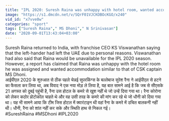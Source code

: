 ```yaml
---
title: "IPL 2020: Suresh Raina was unhappy with hotel room, wanted accommodation like Dhoni \u0935\u0928\u0907\u0902\u0921\u093f\u092f\u093e \u0939\u093f\u0902\u0926\u0940"
image: "https://s1.dmcdn.net/v/SQrF01VJCKOBOcKGO/x240"
vid_id: "x7vve0w"
categories: "sport"
tags: ["Suresh Raina"," MS Dhoni"," N Srinivasan"]
date: "2020-09-01T13:43:04+03:00"
---
```

Suresh Raina returned to India, with franchise CEO KS Viswanathan saying that the left-hander had left the UAE due to personal reasons. Viswanathan had also said that Raina would be unavailable for the IPL 2020 season. However, a report has claimed that Raina was unhappy with the hotel room he was assigned and wanted accommodation similar to that of CSK captain MS Dhoni.  <br>आईपीएल 2020 के शुरुआत से ठीक पहले चेन्नई सुपरकिंग्स के बल्लेबाज सुरेश रैना ने आईपीएल से हटने का फैसला कर लिया था, अब विवाद ने एक नया मोड़ ले लिया है, यह बात सामने आई है कि जब से सीएसके 21 अगस्त को दुबई पहुंची है, रैना उस होटल के कमरे से खुश नहीं थे जो उन्हें दिया गया था। रैना कोरोना को लेकर कठोर प्रोटोकॉल चाहते थे और वह उसी तरह के कमरे की मांग कर रहे थे जो धौनी को दिया गया था। यह भी सामने आया कि टीम जिस होटल में क्वारंटाइन थी वहां रैना के कमरे में उचित बालकनी नहीं थी। धौनी, रैना को शांत नहीं कर सके और स्थिति हाथ से निकल गई।   <br>#SureshRaina #MSDhoni #IPL2020

